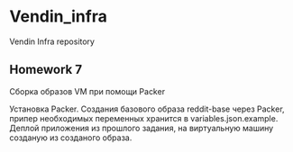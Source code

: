 # Vendin_infra
Vendin Infra repository

## Homework 7

Сборка образов VM при помощи Packer

Установка Packer.
Cоздания базового образа reddit-base через Packer, припер необходимых переменных хранится в variables.json.example.
Деплой приложения из прошлого задания, на виртуальную машину созданую из созданого образа.
